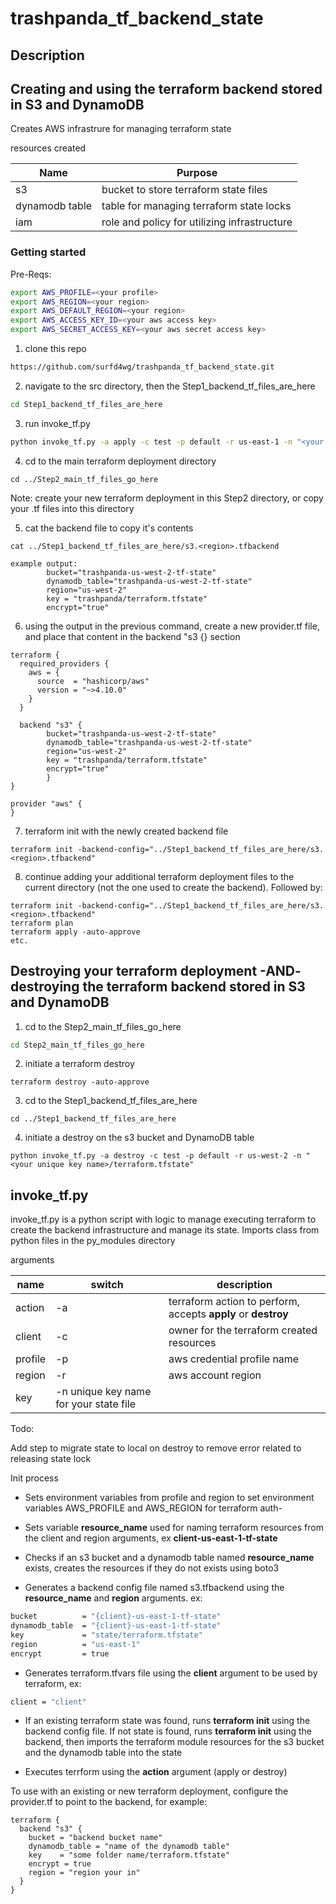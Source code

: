 # trashpanda_tf_backend_state

## Description

## Creating and using the terraform backend stored in S3 and DynamoDB

Creates AWS infrastrure for managing terraform state

resources created

| Name | Purpose |
|------|---------|
| s3 | bucket to store terraform state files |
| dynamodb table | table for managing terraform state locks |
| iam | role and policy for utilizing infrastructure |

### Getting started
Pre-Reqs:
```bash
export AWS_PROFILE=<your profile>
export AWS_REGION=<your region>
export AWS_DEFAULT_REGION=<your region>
export AWS_ACCESS_KEY_ID=<your aws access key>
export AWS_SECRET_ACCESS_KEY=<your aws secret access key>
```

1. clone this repo

```bash
https://github.com/surfd4wg/trashpanda_tf_backend_state.git
```

2. navigate to the src directory, then the Step1_backend_tf_files_are_here

```bash
cd Step1_backend_tf_files_are_here
```

3. run invoke_tf.py

```bash
python invoke_tf.py -a apply -c test -p default -r us-east-1 -n "<your unique key name>/terraform.tfstate"
```

4. cd to the main terraform deployment directory
```
cd ../Step2_main_tf_files_go_here
```
Note: create your new terraform deployment in this Step2 directory, or copy your .tf files into this directory

5. cat the backend file to copy it's contents
```
cat ../Step1_backend_tf_files_are_here/s3.<region>.tfbackend

example output:
        bucket="trashpanda-us-west-2-tf-state"
        dynamodb_table="trashpanda-us-west-2-tf-state"
        region="us-west-2"
        key = "trashpanda/terraform.tfstate"
        encrypt="true"

```

6. using the output in the previous command, create a new provider.tf file, and place that content in the backend "s3 {} section
```
terraform {
  required_providers {
    aws = {
      source  = "hashicorp/aws"
      version = "~>4.10.0"
    }
  }

  backend "s3" {
        bucket="trashpanda-us-west-2-tf-state"
        dynamodb_table="trashpanda-us-west-2-tf-state"
        region="us-west-2"
        key = "trashpanda/terraform.tfstate"
        encrypt="true"
        }
}

provider "aws" {
}
```

7. terraform init with the newly created backend file
```
terraform init -backend-config="../Step1_backend_tf_files_are_here/s3.<region>.tfbackend"
```

8. continue adding your additional terraform deployment files to the current directory (not the one used to create the backend). Followed by:
```
terraform init -backend-config="../Step1_backend_tf_files_are_here/s3.<region>.tfbackend"
terraform plan
terraform apply -auto-approve
etc.
```

## Destroying your terraform deployment -AND- destroying the terraform backend stored in S3 and DynamoDB
1. cd to the Step2_main_tf_files_go_here
```bash
cd Step2_main_tf_files_go_here
```
2. initiate a terraform destroy
```
terraform destroy -auto-approve
```
3. cd to the Step1_backend_tf_files_are_here
```
cd ../Step1_backend_tf_files_are_here
```
4. initiate a destroy on the s3 bucket and DynamoDB table
```
python invoke_tf.py -a destroy -c test -p default -r us-west-2 -n "<your unique key name>/terraform.tfstate"
```


## invoke_tf.py

invoke_tf.py is a python script with logic to manage executing terraform to create the backend infrastructure and manage its state. Imports class from python files in the py_modules directory

arguments

| name | switch | description |
|------|--------|-------------|
| action | -a | terraform action to perform, accepts **apply** or **destroy** |
| client | -c | owner for the terraform created resources |
| profile | -p | aws credential profile name |
| region | -r | aws account region |
| key | -n unique key name for your state file |

Todo:

Add step to migrate state to local on destroy to remove error related to releasing state lock

Init process

- Sets environment variables from profile and region to set environment variables AWS_PROFILE and AWS_REGION for terraform auth- 

- Sets variable **resource_name** used for naming terraform resources from the client and region arguments, ex **client-us-east-1-tf-state**
  
- Checks if an s3 bucket and a dynamodb table named **resource_name** exists, creates the resources if they do not exists using boto3
  
- Generates a backend config file named s3.tfbackend using the **resource_name** and **region** arguments. ex:

```bash
bucket          = "{client}-us-east-1-tf-state"
dynamodb_table  = "{client}-us-east-1-tf-state"
key             = "state/terraform.tfstate"
region          = "us-east-1"
encrypt         = true
```

- Generates terraform.tfvars file using the **client** argument to be used by terraform, ex:

```bash
client = "client"
```

- If an existing terraform state was found, runs **terraform init** using the backend config file. If not state is found, runs **terraform init** using the backend, then imports the terraform module resources for the s3 bucket and the dynamodb table into the state

- Executes terrform using the **action** argument (apply or destroy)

To use with an existing or new terraform deployment, configure the provider.tf to point to the backend, for example:
```
terraform {
  backend "s3" {
    bucket = "backend bucket name"
    dynamodb_table = "name of the dynamodb table"
    key    = "some folder name/terraform.tfstate"
    encrypt = true
    region = "region your in"
  }
}
```
